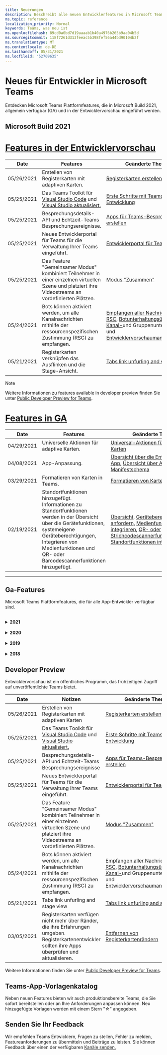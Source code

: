 ```yaml
---
title: Neuerungen
description: Beschreibt alle neuen Entwicklerfeatures in Microsoft Teams
ms.topic: reference
localization_priority: Normal
keywords: Teams, was neu ist
ms.openlocfilehash: 89cd0a0bd7d19aaaab1b40a4976b265b9aa04b5d
ms.sourcegitcommit: 118f7261d313feeac5b398fef56a44bd90104b2f
ms.translationtype: MT
ms.contentlocale: de-DE
ms.lasthandoff: 05/31/2021
ms.locfileid: "52709635"
---
```

# <a name="whats-new-for-developers-in-microsoft-teams"></a>Neues für Entwickler in Microsoft Teams

Entdecken Microsoft Teams Plattformfeatures, die in Microsoft Build 2021, allgemein verfügbar (GA) und in der Entwicklervorschau eingeführt werden.

## <a name="microsoft-build-2021"></a>Microsoft Build 2021

# <a name="features-in-developer-preview"></a>[Features in der Entwicklervorschau](#tab/devpreview)

| **Date** | **Features** | **Geänderte Themen** |
| -------- | --------- | ------------------ |
|05/26/2021| Erstellen von Registerkarten mit adaptiven Karten. |[Registerkarten erstellen](tabs/how-to/build-adaptive-card-tabs.md)|
|05/25/2021| Das Teams Toolkit für [Visual Studio Code](https://marketplace.visualstudio.com/items?itemName=TeamsDevApp.ms-teams-vscode-extension) und [Visual Studio aktualisiert.](https://marketplace.visualstudio.com/items?itemName=msft-vsteamstoolkit.vsteamstoolkit&ssr=false#overview) | [Erste Schritte mit Teams App-Entwicklung](~/get-started/prerequisites.md) |
|05/25/2021| Besprechungsdetails-API und Echtzeit-Teams Besprechungsereignisse. | [Apps für Teams-Besprechungen erstellen](~/apps-in-teams-meetings/create-apps-for-teams-meetings.md) |
|05/25/2021| Neues Entwicklerportal für Teams für die Verwaltung Ihrer Teams eingeführt. | [Entwicklerportal für Teams](concepts/build-and-test/teams-developer-portal.md) |
|05/25/2021| Das Feature "Gemeinsamer Modus" kombiniert Teilnehmer in einer einzelnen virtuellen Szene und platziert ihre Videostreams an vordefinierten Plätzen. | [Modus "Zusammen"](~/apps-in-teams-meetings/teams-together-mode.md) |
|05/24/2021| Bots können aktiviert werden, um alle Kanalnachrichten mithilfe der ressourcenspezifischen Zustimmung (RSC) zu empfangen.|[Empfangen aller Nachrichten mit RSC,](~/bots/how-to/conversations/channel-messages-with-rsc.md) [Botunterhaltungsübersicht,](~/bots/how-to/conversations/conversation-basics.md) [Kanal-](~/bots/how-to/conversations/channel-and-group-conversations.md)und Gruppenunterhaltungen und [Entwicklervorschaumanifestschema](~/resources/schema/manifest-schema-dev-preview.md) |
|05/21/2021| Registerkarten verknüpfen das Ausflinken und die Stage-Ansicht. |[Tabs link unfurling and stage view](tabs/tabs-link-unfurling.md) |

> [!NOTE]
> Weitere Informationen zu features available in developer preview finden Sie unter [Public Developer Preview for Teams](~/resources/dev-preview/developer-preview-intro.md).

# <a name="features-in-ga"></a>[Features in GA](#tab/GA)

| **Date** | **Features** | **Geänderte Themen** |
| -------- | --------- | ------------------ |
|04/29/2021 | Universelle Aktionen für adaptive Karten. | [Universal-Aktionen für adaptive Karten](task-modules-and-cards/cards/universal-actions-for-adaptive-cards/overview.md) |
|04/08/2021| App-Anpassung.|[Übersicht über die Entwurfsteams-App,](concepts/design/enable-app-customization.md) [Übersicht über App Studio](concepts/build-and-test/app-studio-overview.md#connectors)und [Manifestschema](resources/schema/manifest-schema-dev-preview.md) |
|03/29/2021 | Formatieren von Karten in Teams. | [Formatieren von Karten in Teams](task-modules-and-cards/cards/cards-format.md) |
|02/19/2021|Standortfunktionen hinzugefügt. <br/> Informationen zu Standortfunktionen werden in der Übersicht über die Gerätefunktionen, systemeigene Geräteberechtigungen, Integrieren von Medienfunktionen und QR- oder Barcodescannerfunktionen hinzugefügt.|[Übersicht,](concepts/device-capabilities/device-capabilities-overview.md) [Geräteberechtigungen anfordern,](concepts/device-capabilities/native-device-permissions.md) [Medienfunktionen integrieren,](concepts/device-capabilities/mobile-camera-image-permissions.md) [QR- oder Strichcodescannerfunktion](concepts/device-capabilities/qr-barcode-scanner-capability.md)integrieren, [Standortfunktionen integrieren](concepts/device-capabilities/location-capability.md) |

---

## <a name="ga-features"></a>Ga-Features

Microsoft Teams Plattformfeatures, die für alle App-Entwickler verfügbar sind.

<br>

<details>

<summary><b>2021</b></summary>

| **Date** | **Notizen** | **Geänderte Themen** |
| -------- | --------- | ------------------ |
|05/31/2021| Registerkarten für Unterhaltungen | [Starten und Fortsetzen von Unterhaltungen zu Inhalten auf Ihren Registerkarten](~/tabs/how-to/conversational-tabs.md) |
|05/24/2021| Die Teams app-Entwurfsrichtlinien mit mobilen Mustern und mehr aktualisiert.|[Entwerfen Ihrer Teams App](~/concepts/design/design-teams-app-overview.md)
|05/13/2021| Informationen zu mConnect und Skooler hinzugefügt.|[Lernverwaltungssystem für Das Lernen von Moodle](resources/moodle-overview.md)
|05/10/2021| Manifest v1.10 wird veröffentlicht.|[Manifestschema](resources/schema/manifest-schema.md) |
|05/10/2021| Neue App-Anpassungsfunktion.| [Aktivieren von Organisationen zum Anpassen Ihrer App](concepts/design/enable-app-customization.md) |
|05/07/2021| Tiefe Links für Audio- und Videoanrufe im Chat. |[Deep-Links](concepts/build-and-test/deep-links.md#deep-linking-to-an-audio-or-audio-video-call) |
|04/30/2021|Neue Anleitung zum Veröffentlichen von Apps im Teams Store.|[Veröffentlichen Ihrer App im Teams Store](concepts/deploy-and-publish/appsource/publish.md), Teams Richtlinien für die [Storeüberprüfung](concepts/deploy-and-publish/appsource/prepare/teams-store-validation-guidelines.md) |
|04/29/2021 | Universelle Aktionen für adaptive Karten. | [Universal-Aktionen für adaptive Karten](task-modules-and-cards/cards/universal-actions-for-adaptive-cards/overview.md) |
|04/08/2021| App-Anpassungsfeature.|[Übersicht über die Entwurfsteams-App,](concepts/design/enable-app-customization.md) [Übersicht über App Studio](concepts/build-and-test/app-studio-overview.md#connectors)und [Manifestschema](resources/schema/manifest-schema-dev-preview.md) |
|03/18/2021|Hinweis: Aktualisieren Sie auf Version 4.10 oder höher des Bot Framework SDK, wie wir mit dem Veraltetkeitsprozess für `TeamsInfo.getMembers` und begonnen `TeamsInfo.GetMembersAsync` haben. | [Bot API-Änderungen für Team-/Chatmitglieder](resources/team-chat-member-api-changes.md) |
|03/05/2021|Hinweis: Registerkarten haben keine Ränder mehr um ihre Erfahrungen. Registerkartenentwickler sollten ihre Apps überprüfen und aktualisieren. | [Entfernen von Registerkartenrändern](resources/removing-tab-margins.md) |
|03/05/2021|Standardinstallationsbereich und Gruppenfunktion.| [Standardinstallationsbereich und Gruppenfunktion](concepts/deploy-and-publish/add-default-install-scope.md) |
|03/05/2021|Ordnen Sie persönliche App-Registerkarten neu an.|[Neu anordnen der Registerkarte Chat in persönlichen Apps](tabs/how-to/create-tab-pages/content-page.md#reorder-static-personal-tabs)|
|03/04/2021|Informationsmasken in adaptiven Karten.| [Informationsmasken in adaptiven Karten](task-modules-and-cards/cards/cards-format.md#information-masking-in-adaptive-cards) |
|02/19/2021|Standortfunktionen hinzugefügt. <br/> Informationen zu Standortfunktionen werden in der Übersicht über die Gerätefunktionen, systemeigene Geräteberechtigungen, Integrieren von Medienfunktionen und QR- oder Barcodescannerfunktionen hinzugefügt.|[Übersicht,](concepts/device-capabilities/device-capabilities-overview.md) [Geräteberechtigungen anfordern,](concepts/device-capabilities/native-device-permissions.md) [Medienfunktionen integrieren,](concepts/device-capabilities/mobile-camera-image-permissions.md) [QR- oder Strichcodescannerfunktion](concepts/device-capabilities/qr-barcode-scanner-capability.md)integrieren, [Standortfunktionen integrieren](concepts/device-capabilities/location-capability.md) |
|02/18/2021|QR- oder Strichcodescannerfunktion hinzugefügt. <br/> Informationen zu QR- oder Strichcodescannerfunktionen werden in der Übersicht über die Gerätefunktionen, systemeigene Geräteberechtigungen und in die Integration von Medienfunktionen hinzugefügt.|[Übersicht](concepts/device-capabilities/device-capabilities-overview.md), [Geräteberechtigungen anfordern,](concepts/device-capabilities/native-device-permissions.md) [Medienfunktionen integrieren,](concepts/device-capabilities/mobile-camera-image-permissions.md) [QR- oder Strichcodescannerfunktion integrieren](concepts/device-capabilities/qr-barcode-scanner-capability.md) |
|02/09/2021|Übersicht über die Gerätefunktionen hinzugefügt. <br/> Informationen zur Mikrofonfunktion werden den systemeigenen Geräteberechtigungen hinzugefügt und integrieren Medienfunktionendateien.|[Übersicht](concepts/device-capabilities/device-capabilities-overview.md), [Geräteberechtigungen anfordern](concepts/device-capabilities/native-device-permissions.md), [Medienfunktionen integrieren](concepts/device-capabilities/mobile-camera-image-permissions.md)|

<br>

</details>

<br>

<details>
  
<summary><b>2020</b></summary>

| **Date** | **Notizen** | **Geänderte Themen** |
| -------- | --------- | ------------------ |
|11/30/2020|Integration von Identitätsplattformen in Teams Toolkit und Visual Studio Code für Registerkarten.|[Einmalige Anmeldung mit Teams Toolkit und Visual Studio Code für Registerkarten](toolkit/visual-studio-code-tab-sso.md)|
|11/16/2020|Teams App-Manifest auf Version 1.8 aktualisiert.|[Referenz: Manifestschema für Microsoft Teams](resources/schema/manifest-schema.md)|
|11/10/2020|Teams bot design guidelines.|[Richtlinien für das Botdesign](bots/design/bots.md)|
|09/30/2020|Das Senden und Empfangen von Dateien an Bots auf mobilen Geräten wird jetzt unterstützt.|[Senden und Empfangen von Dateien über Ihren Bot](resources/bot-v3/bots-files.md)|
|09/22/2020|Neue Informationen zum Einstieg in Teams Entwicklung.|[Erstellen der ersten Teams-App](build-your-first-app/build-first-app-overview.md)|
|09/18/2020|Unterstützung für Besprechungs-Teams (Release Preview).|[Erstellen von Apps für Teams und](apps-in-teams-meetings/create-apps-for-teams-meetings.md) Apps in Teams [Besprechungen](apps-in-teams-meetings/teams-apps-in-meetings.md)|
|08/19/2020|Importieren Teams Nachrichten mit Microsoft Graph.|[Plattform-Nachrichten von Drittanbietern mithilfe von Microsoft Graph in Teams importieren](graph-api/import-messages/import-external-messages-to-teams.md)
|08/12/2020 |Unterstützung für adaptive Karten im eingehenden Webhook, der zu GA verschoben wurde.|[Senden von adaptiven Karten mithilfe eines eingehenden Webhooks](~/webhooks-and-connectors/how-to/connectors-using.md#send-adaptive-cards-using-an-incoming-webhook) |
|08/10/2020|Erste Schritte beim Erstellen Teams Apps mit dem Visual Studio Toolkit.|[Erstellen von Apps mit dem Microsoft Teams Toolkit und Visual Studio Code](toolkit/visual-studio-overview.md) |
|08/06/2020|Unterstützung für die Tabs-SSO-Authentifizierung.|[Entwickeln einer SSO-Microsoft Teams Registerkarte](tabs/how-to/authentication/auth-aad-sso.md#develop-an-sso-microsoft-teams-tab) |
|07/27/2020 | Graph proaktive Bots und Nachrichten (Public Preview).|[Aktivieren einer proaktiven Botinstallation und proaktivem Messaging in Teams microsoft Graph](graph-api/proactive-bots-and-messages/graph-proactive-bots-and-messages.md)|
|07/22/2020 |Updates für mobile Gerätefunktionen.|[Anfordern von Geräteberechtigungen für Microsoft Teams Registerkarte](concepts/device-capabilities/native-device-permissions.md) |
|07/20/2020|Teams App Validation Tool für AppSource-Übermittlungen.|[Teams App-Validierungstool](concepts/deploy-and-publish/appsource/prepare/submission-checklist.md)
|07/15/2020|Erstellen Sie einen virtuellen Assistenten für Teams.|[Virtueller Assistent für Microsoft Teams](samples/virtual-assistant.md)|
|07/14/2020|In einer dokumentation zu systemeigenen Ladeanzeigen.|[Anzeigen eines systemeigenen Ladeindikators](tabs/how-to/create-tab-pages/content-page.md#show-a-native-loading-indicator)
|07/01/2020|Erste Schritte beim Erstellen Teams Apps mit dem Visual Studio Code Toolkit.|[Erstellen von Apps mit dem Microsoft Teams Toolkit und Visual Studio Code](toolkit/visual-studio-code-overview.md) |
|07/01/2020|Einmaliges Anmelden für Registerkarten ga für Teams und Desktopclients.|[Single Sign-On (SSO)](tabs/how-to/authentication/auth-aad-sso.md)|
|06/05/2020| Manifestschema auf Version 1.7 aktualisiert.| [Referenz: Manifestschema für Microsoft Teams](resources/schema/manifest-schema.md)|
|05/18/2020|Integrieren Power Virtual Agents in Teams.|[Integrieren eines Power Virtual Agents Chatbots in Microsoft Teams](bots/how-to/add-power-virtual-agents-bot-to-teams.md)|
|04/01/2020|Integrieren von WFM-Systemen mit Shifts Connector für Teams.|[Microsoft Teams Verschiebt WFM-Connectors](samples/shifts-wfm-connectors.md)
|03/24/2020 | Unterstützung für das Abrufen eines einzelnen Mitglieds einer Unterhaltung und zusätzliche Unterstützung für das Abrufen von seitenseitigen Mitgliedern hinzugefügt. | [Teams-Kontext für Ihren Bot erhalten](~/bots/how-to/get-teams-context.md) |

<br>

</details>

<br>

<details>
  
<summary><b>2019</b></summary>

| **Date** | **Notizen** | **Geänderte Themen** |
| -------- | --------- | ------------------ |
| 12/26/2019 | Der Parameter in Nutzlasten, die an einen Bot gesendet werden, ist nicht mehr verschlüsselt, sodass Sie diesen Wert verwenden können, um `replyToId` Deeplinks zu diesen Nachrichten zu erstellen. Nachrichtennutzlasten enthalten die verschlüsselten Werte im Parameter `legacy.replyToId` .  |
| 11/05/2019 | Einmaliges Anmelden mit dem Teams JavaScript SDK. | [Einmaliges Anmelden](tabs/how-to/authentication/auth-aad-sso.md) |
| 10/31/2019 | Dokumentation zu Unterhaltungsbots und Messagingerweiterungen, die aktualisiert wurden, um das 4.6 Bot Framework SDK zu widerspiegeln. Die Dokumentation für das v3 SDK finden Sie im Abschnitt Ressourcen. | Alle Bot- und Messagingerweiterungsdokumentation. |
| 10/31/2019 | Neue Dokumentationsstruktur und Hauptartikel-Umgestaltung. Melden Sie alle nicht gefundenen Links oder 404, indem Sie ein GitHub erstellen. | Alle! |
| 09/13/2019 | Der Anforderungsbot wird über die aktionsbasierte Messagingerweiterung installiert. | [Initiieren von Aktionen mit Messagingerweiterungen](resources/messaging-extension-v3/create-extensions.md#request-to-install-your-conversational-bot)
| 08/28/2019 | Unterstützung für private Kanäle in Registerkarten und Connectors. | [Kontext für Ihre Registerkarte erhalten](tabs/how-to/access-teams-context.md#retrieving-context-in-private-channels) |
| 06/20/2019 | Freigeben einer externen Website von einer externen Website in einem Teams Kanal. | [Freigeben für Teams](~/share-to-teams.md) |
| 05/25/2019 | Reagieren Sie mit Botnachricht aus dem Aufgabenmodul. | [Reagieren mit Botnachricht aus dem Aufgabenmodul](resources/messaging-extension-v3/create-extensions.md#respond-with-an-adaptive-card-message-sent-from-a-bot) |
| 05/25/2019 | Bots in Gruppenchats. | [Interagieren mit einem Bot im Gruppenchat oder -kanal](~/concepts/bots/bot-conversations/bots-conv-channel.md) |
| 05/20/2019 | Lokalisierung des App-Manifests. | [App-Lokalisierung](~/publishing/apps-localization.md) |
| 05/20/2019 | Nachrichtenaktionen. | [Nachrichtenaktionen](resources/messaging-extension-v3/create-extensions.md#action-type-message-extensions) |
| 05/20/2019 | Verknüpfungsentfurling (benutzerdefinierte URL-Vorschau). | [Entfalten von Links](messaging-extensions/how-to/link-unfurling.md)|
| 05/06/2019 | Anwendungszertifizierungsprogramm für Store-Apps. | [Anwendungszertifizierung](~/concepts/deploy-and-publish/appsource/post-publish/overview.md#complete-microsoft-365-certification) |
| 05/06/2019 | App-Vorlagen sind jetzt verfügbar. | [App-Vorlagen](~/samples/app-templates.md) |
| 04/23/2019 | Aktionsbasierte Messagingerweiterungen sind jetzt verfügbar. | [Aktionsbasierte Nachrichtenerweiterungen](~/concepts/messaging-extensions/create-extensions.md) |
| 02/18/2019 | Erstellen von tiefen Links zu privaten Chats. | [Tiefe Verknüpfung mit einem Chat](concepts/build-and-test/deep-links.md#deep-linking-to-a-chat) |
| 01/23/2019 | Anzeigen von SKU- und licenceType-Informationen im Registerkartenkontext. | [Registerkartenkontext](~/concepts/tabs/tabs-context.md) |

<br>

</details>

<br>

<details>

<summary><b>2018</b></summary>

| **Date** | **Notizen** | **Geänderte Themen** |
| -------- | --------- | ------------------ |
| 12.11.2018 | Registerkarten im Gruppenchat sind jetzt in der veröffentlichten Version von Teams. Im Rahmen dieser Arbeit wurde der Abschnitt Registerkarten aus Gründen der Übersichtlichkeit überarbeitet.| [Konfigurierbare Registerkarten](~/concepts/tabs/tabs-configurable.md) |
| 11/11/2018 | Die ersten Schritte für Knoten JS und für .NET/C# wurden aktualisiert, um App Studio in Teams zu verwenden, und ein neuer Abschnitt wurde zum Hosten von Node-basierten Teams-Apps in Azure hinzugefügt. | Erste Schritte auf der [Microsoft Teams-Plattform mit C#/.NET und App Studio](~/get-started/get-started-dotnet-app-studio.md), Erste Schritte auf der Microsoft Teams-Plattform mit Node [JS und App Studio](~/get-started/get-started-nodejs-app-studio.md), Hosten Ihrer Node [Teams-App in Azure](~/get-started/get-started-nodejs-in-azure.md)|
| 11/09/2018 | Sie können jetzt tiefe Links zu privaten Chats zwischen Benutzern erstellen. | [Tiefe Verknüpfung mit einem Chat](concepts/build-and-test/deep-links.md#deep-linking-to-a-chat) |
| 08.11.2018 | SharePoint-Framework 1.7 ist im Lieferumfang und damit ein neues Feature zur Verwendung Microsoft Teams Registerkarte als SharePoint-Framework web part. | [Registerkarten in SharePoint](~/concepts/tabs/tabs-in-sharepoint.md) |
| 11/05/2018 | Das **Aufgabenmodulfeature** wurde veröffentlicht. Mit einem Aufgabenmodul können Sie modale Popuperfahrungen in Ihrer Teams sowohl auf Bots als auch auf Registerkarten erstellen. Innerhalb des Popups können Sie ihren eigenen benutzerdefinierten HTML/JavaScript-Code ausführen, ein -basiertes Widget wie ein YouTube- oder Microsoft Stream-Video anzeigen oder eine `<iframe>` [adaptive Karte anzeigen.](/adaptive-cards/) | [Aufgabenmodul Übersicht](~/concepts/task-modules/task-modules-overview.md), [Aufgabenmodul in Registerkarten](~/concepts/task-modules/task-modules-tabs.md),  [Aufgabenmodul in Bots](~/concepts/task-modules/task-modules-bots.md) |
| 10/05/2018 | Formatierungsinformationen für Karten wurden auf desktop-, iOS- und Android-Clients für Teams. | [Karten](~/concepts/cards/cards.md), [Kartenformatierung](~/concepts/cards/cards-format.md) |
| 09/24/2018 | Die APIs für Anrufe und Onlinebesprechungen für Microsoft Graph wurden in der Betaversion veröffentlicht, und Teams-Apps können jetzt auf vielfältige Weise mithilfe von Sprach- und Videonachrichten mit Benutzern interagieren. | [Bots für](~/concepts/calls-and-meetings/registering-calling-bot.md)Anrufe und Onlinebesprechungen, [Medienkonzepte](~/concepts/calls-and-meetings/real-time-media-concepts.md)in [Echtzeit,](~/concepts/calls-and-meetings/registering-calling-bot.md)Registrieren eines Anrufbots, [Debuggen](~/concepts/calls-and-meetings/debugging-local-testing-calling-meeting-bots.md)und lokale Tests, von Anwendungen gehostete [Medien,](~/concepts/calls-and-meetings/requirements-considerations-application-hosted-media-bots.md)Behandeln eingehender [Anrufbenachrichtigungen](~/concepts/calls-and-meetings/call-notifications.md) |
| 09/11/2018 | Registerkartenkonfigurationsseiten sind jetzt deutlich höher. | [Tabdesign](tabs/design/tabs.md) |
| 08/15/2018 | Adaptive Karten werden jetzt in der Teams.|[Adaptive Kartenaktionen in Teams](task-modules-and-cards/cards/cards-reference.md#adaptive-card) |
| 08/10/2018 | Clientunterstützung für DevTools.| [DevTools für den Microsoft Teams-Desktopclient](~/resources/dev-preview/developer-preview-tools.md)|
| 08/08/2018 | Messagingerweiterungen unterstützen jetzt mehrere Befehle. | [composeExtensions.commands](~/resources/schema/manifest-schema.md#composeextensionscommands)|
| 08/07/2018 | Die Inlinekonfiguration wird jetzt in Connectors unterstützt. Die Connectors-Dokumentation wurde ebenfalls überarbeitet und aus Gründen der Übersichtlichkeit erweitert.| [Connectors](~/concepts/connectors/connectors.md)|
| 08/06/2018 | Ihr Bot kann jetzt Dateien senden und empfangen.| [Senden und Empfangen von Dateien über Ihren Bot](~/bots/how-to/bots-filesv4.md)|
| 07/23/2018 | Informationen zur Erneuten Zertifizierung von Apps wurden dem Abschnitt Veröffentlichung hinzugefügt. |[Manifestberechtigungen](resources/schema/manifest-schema.md#permissions)|
| 07/16/2018 | Der Registerkartenkonfigurationsseite wurde mehr Platz zugewiesen. | [Die Registerkartenkonfigurationsseite ist deutlich höher](tabs/design/tabs.md)|
| 07/12/2018 | Informationen zum Gastzugriff. | [Gastzugriff in Microsoft Teams](/microsoftteams/guest-access#guest-access-overview)|
| 06/07/2018 | Informationen für Microsoft Teams Mandanten-App-Katalog wurden hinzugefügt. | [Veröffentlichen Ihrer Microsoft Teams App](~/publishing/apps-publish.md)|
| 05/29/2018 | Adaptive Karten werden in der Teams. | [Adaptive Kartenaktionen in Teams](task-modules-and-cards/cards/cards-reference.md) |
| 04/17/2018 | replyToID wurde der Nutzlast für die `Invoke` `MessageBack` Und-Kartenaktionen hinzugefügt. Dies ist besonders hilfreich, wenn Sie die Nachricht aktualisieren müssen, aus der die Kartenaktion stammt. | [Kartenaktionen](~/concepts/cards/cards-actions.md)|
| 04/12/2018 | Dieses Thema wurde hinzugefügt, um Änderungen an der Teams und diesem Dokumentationssatz nachverfolgt. | [Neuerungen](~/whats-new.md)|
| 04/10/2018 | Die Authentifizierungs-URLs wurden geändert, um die Mandanten-ID im Pfad konsistent zu verwenden. | [Authentifizierungsfluss für Registerkarten](~/concepts/authentication/auth-flow-tab.md), [AAD-Registerkartenauthentifizierung](~/concepts/authentication/auth-tab-AAD.md)|
| 04/06/2018 | Entwurfsrichtlinien für die Verwendung des Befehlsfelds hinzugefügt. |[Befehlsfeld](~/resources/design/framework/command-box.md)|
| 04/02/2018 | Verwenden von Bots zum Senden von Benachrichtigungen für Ihre App. |[Reine Benachrichtigungsbots](~/concepts/bots/bots-notification-only.md)|
| 03/27/2018 | Erweiterte Dokumentation für proaktives Messaging. |[Beginn einer Unterhaltung](./concepts/bots/bot-conversations/bots-conv-proactive.md)|
| 03/15/2018 | Umgestaltet dokumentation für Karten. |[Karten](~/concepts/cards/cards.md), [Kartenaktionen](~/concepts/cards/cards-actions.md), [Kartenformatierung](~/concepts/cards/cards-format.md), [Kartenreferenz](~/concepts/cards/cards-reference.md)|
| 03/03/2018 | Dokumentation für Teams App Studio hinzugefügt. |[Schnelles Entwickeln](~/get-started/get-started-app-studio.md)von Apps Teams App Studio , [Verwenden der Steuerelementbibliothek in App Studio](~/get-started/app-studio-component-library.md)|
| 02/27/2018 | Beispielcode zum Veranschaulichen der AsTeamsChannelAccounts()-Methode hinzugefügt. |[Kontext für Ihren Bot erhalten](~/concepts/bots/bots-context.md)|
| 02/05/2018 | Themen zum Einstieg in die Verwendung von C#. |[Erste Schritte mit der Microsoft Teams-Plattform mit C#/.NET](./get-started/get-started-dotnet-app-studio.md)|

<br>

</details>

## <a name="developer-preview"></a>Developer Preview

Entwicklervorschau ist ein öffentliches Programm, das frühzeitigen Zugriff auf unveröffentlichte Teams bietet.  

| **Date** | **Notizen** | **Geänderte Themen** |
| -------- | --------- | ------------------ |
|05/26/2021|Erstellen von Registerkarten mit adaptiven Karten|[Registerkarten erstellen](tabs/how-to/build-adaptive-card-tabs.md)|
|05/25/2021| Das Teams Toolkit für [Visual Studio Code](https://marketplace.visualstudio.com/items?itemName=TeamsDevApp.ms-teams-vscode-extension) und [Visual Studio aktualisiert.](https://marketplace.visualstudio.com/items?itemName=msft-vsteamstoolkit.vsteamstoolkit&ssr=false#overview) | [Erste Schritte mit Teams App-Entwicklung](~/get-started/prerequisites.md) |
|05/25/2021| Besprechungsdetails-API und Echtzeit-Teams Besprechungsereignisse | [Apps für Teams-Besprechungen erstellen](~/apps-in-teams-meetings/create-apps-for-teams-meetings.md) |
|05/25/2021| Neues Entwicklerportal für Teams für die Verwaltung Ihrer Teams eingeführt. | [Entwicklerportal für Teams](concepts/build-and-test/teams-developer-portal.md) |
|05/25/2021| Das Feature "Gemeinsamer Modus" kombiniert Teilnehmer in einer einzelnen virtuellen Szene und platziert ihre Videostreams an vordefinierten Plätzen. | [Modus "Zusammen"](~/apps-in-teams-meetings/teams-together-mode.md) |
|05/24/2021|Bots können aktiviert werden, um alle Kanalnachrichten mithilfe der ressourcenspezifischen Zustimmung (RSC) zu empfangen.|[Empfangen aller Nachrichten mit RSC,](~/bots/how-to/conversations/channel-messages-with-rsc.md) [Botunterhaltungsübersicht,](~/bots/how-to/conversations/conversation-basics.md) [Kanal-](~/bots/how-to/conversations/channel-and-group-conversations.md)und Gruppenunterhaltungen und [Entwicklervorschaumanifestschema](~/resources/schema/manifest-schema-dev-preview.md) |
|05/21/2021|Tabs link unfurling and stage view|[Tabs link unfurling and stage view](tabs/tabs-link-unfurling.md) |
|03/05/2021| Registerkarten verfügen nicht mehr über Ränder, die ihre Erfahrungen umgeben. Registerkartenentwickler sollten ihre Apps überprüfen und aktualisieren. | [Entfernen von Registerkartenrändern](resources/removing-tab-margins.md) |

Weitere Informationen finden Sie unter [Public Developer Preview for Teams](~/resources/dev-preview/developer-preview-intro.md).

## <a name="teams-app-template-catalog"></a>Teams-App-Vorlagenkatalog

Neben neuen Features bieten [](samples/app-templates.md) wir auch produktionsbereite Teams, die Sie sofort bereitstellen oder an Ihre Anforderungen anpassen können. Neu hinzugefügte Vorlagen werden mit einem Stern "☆" angegeben.

## <a name="submit-your-feedback"></a>Senden Sie Ihr Feedback

Wir empfehlen Teams Entwicklern, Fragen zu stellen, Fehler zu melden, Featureanforderungen zu übermitteln und Beiträge zu leisten. Sie können Feedback über einen der verfügbaren [Kanäle senden.](feedback.md)
